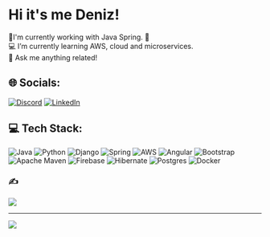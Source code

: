 # Hi it's me Deniz!

💫I'm currently working with Java Spring. 🌱 <br> 💻 I’m currently learning AWS, cloud and microservices. <br>💬 Ask me anything related! <br>



## 🌐 Socials:
[![Discord](https://img.shields.io/badge/Discord-%237289DA.svg?logo=discord&logoColor=white)](https://discord.gg/catzumiuv) [![LinkedIn](https://img.shields.io/badge/LinkedIn-%230077B5.svg?logo=linkedin&logoColor=white)](https://linkedin.com/in/denizinec) 

## 💻 Tech Stack:
![Java](https://img.shields.io/badge/java-%23ED8B00.svg?style=for-the-badge&logo=openjdk&logoColor=white) ![Python](https://img.shields.io/badge/python-3670A0?style=for-the-badge&logo=python&logoColor=ffdd54) ![Django](https://img.shields.io/badge/django-%23092E20.svg?style=for-the-badge&logo=django&logoColor=white) ![Spring](https://img.shields.io/badge/spring-%236DB33F.svg?style=for-the-badge&logo=spring&logoColor=white) ![AWS](https://img.shields.io/badge/AWS-%23FF9900.svg?style=for-the-badge&logo=amazon-aws&logoColor=white) ![Angular](https://img.shields.io/badge/angular-%23DD0031.svg?style=for-the-badge&logo=angular&logoColor=white)  ![Bootstrap](https://img.shields.io/badge/bootstrap-%238511FA.svg?style=for-the-badge&logo=bootstrap&logoColor=white) ![Apache Maven](https://img.shields.io/badge/Apache%20Maven-C71A36?style=for-the-badge&logo=Apache%20Maven&logoColor=white) ![Firebase](https://img.shields.io/badge/firebase-a08021?style=for-the-badge&logo=firebase&logoColor=ffcd34) ![Hibernate](https://img.shields.io/badge/Hibernate-59666C?style=for-the-badge&logo=Hibernate&logoColor=white) ![Postgres](https://img.shields.io/badge/postgres-%23316192.svg?style=for-the-badge&logo=postgresql&logoColor=white) ![Docker](https://img.shields.io/badge/docker-%230db7ed.svg?style=for-the-badge&logo=docker&logoColor=white)


### ✍️
![](https://quotes-github-readme.vercel.app/api?type=horizontal&theme=merko)



---
[![](https://visitcount.itsvg.in/api?id=denizinec&icon=0&color=3)](https://visitcount.itsvg.in)

<!-- Proudly created with GPRM ( https://gprm.itsvg.in ) -->
